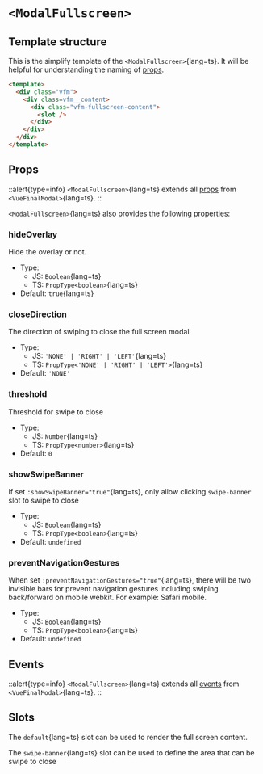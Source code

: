 # `<ModalFullscreen>`

## Template structure

This is the simplify template of the `<ModalFullscreen>`{lang=ts}.
It will be helpful for understanding the naming of [props](#props).

```html [ModalFullscreen.vue]
<template>
  <div class="vfm">
    <div class=vfm__content>
      <div class="vfm-fullscreen-content">
        <slot />
      </div>
    </div>
  </div>
</template>
```

## Props

::alert{type=info}
`<ModalFullscreen>`{lang=ts} extends all [props](/api/components/vue-final-modal#props) from `<VueFinalModal>`{lang=ts}.
::

`<ModalFullscreen>`{lang=ts} also provides the following properties:

### hideOverlay

Hide the overlay or not.
  - Type:
    - JS: `Boolean`{lang=ts}
    - TS: `PropType<boolean>`{lang=ts}
  - Default: `true`{lang=ts}

### closeDirection

The direction of swiping to close the full screen modal
  - Type:
    - JS: `'NONE' | 'RIGHT' | 'LEFT'`{lang=ts}
    - TS: `PropType<'NONE' | 'RIGHT' | 'LEFT'>`{lang=ts}
  - Default: `'NONE'`

### threshold

Threshold for swipe to close
  - Type:
    - JS: `Number`{lang=ts}
    - TS: `PropType<number>`{lang=ts}
  - Default: `0`

### showSwipeBanner

If set `:showSwipeBanner="true"`{lang=ts}, only allow clicking `swipe-banner` slot to swipe to close
  - Type:
    - JS: `Boolean`{lang=ts}
    - TS: `PropType<boolean>`{lang=ts}
  - Default: `undefined`

### preventNavigationGestures

When set `:preventNavigationGestures="true"`{lang=ts}, there will be two invisible bars for prevent navigation gestures including swiping back/forward on mobile webkit. For example: Safari mobile.
  - Type:
    - JS: `Boolean`{lang=ts}
    - TS: `PropType<boolean>`{lang=ts}
  - Default: `undefined`

## Events

::alert{type=info}
`<ModalFullscreen>`{lang=ts} extends all [events](/api/components/vue-final-modal#events) from `<VueFinalModal>`{lang=ts}.
::

## Slots

The `default`{lang=ts} slot can be used to render the full screen content.

The `swipe-banner`{lang=ts} slot can be used to define the area that can be swipe to close
